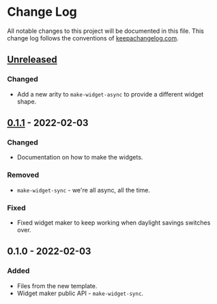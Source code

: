 # Change Log
All notable changes to this project will be documented in this file. This change log follows the conventions of [keepachangelog.com](http://keepachangelog.com/).

## [Unreleased]
### Changed
- Add a new arity to `make-widget-async` to provide a different widget shape.

## [0.1.1] - 2022-02-03
### Changed
- Documentation on how to make the widgets.

### Removed
- `make-widget-sync` - we're all async, all the time.

### Fixed
- Fixed widget maker to keep working when daylight savings switches over.

## 0.1.0 - 2022-02-03
### Added
- Files from the new template.
- Widget maker public API - `make-widget-sync`.

[Unreleased]: https://github.com/your-name/xmlschema/compare/0.1.1...HEAD
[0.1.1]: https://github.com/your-name/xmlschema/compare/0.1.0...0.1.1
